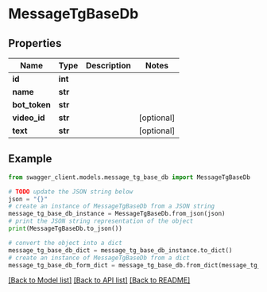 # MessageTgBaseDb


## Properties

Name | Type | Description | Notes
------------ | ------------- | ------------- | -------------
**id** | **int** |  | 
**name** | **str** |  | 
**bot_token** | **str** |  | 
**video_id** | **str** |  | [optional] 
**text** | **str** |  | [optional] 

## Example

```python
from swagger_client.models.message_tg_base_db import MessageTgBaseDb

# TODO update the JSON string below
json = "{}"
# create an instance of MessageTgBaseDb from a JSON string
message_tg_base_db_instance = MessageTgBaseDb.from_json(json)
# print the JSON string representation of the object
print(MessageTgBaseDb.to_json())

# convert the object into a dict
message_tg_base_db_dict = message_tg_base_db_instance.to_dict()
# create an instance of MessageTgBaseDb from a dict
message_tg_base_db_form_dict = message_tg_base_db.from_dict(message_tg_base_db_dict)
```
[[Back to Model list]](../README.md#documentation-for-models) [[Back to API list]](../README.md#documentation-for-api-endpoints) [[Back to README]](../README.md)



